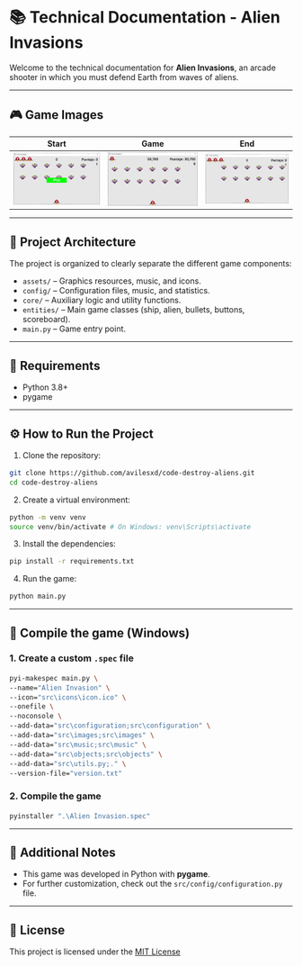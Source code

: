 # 📚 Technical Documentation - Alien Invasions

Welcome to the technical documentation for **Alien Invasions**, an arcade shooter in which you must defend Earth from waves of aliens.

---

## 🎮 Game Images

| Start | Game | End |
|-------|-------|-----|
| ![Start][game_start_url] | ![Game][game_score_url] | ![End][game_over_url] |

---

## 🧠 Project Architecture

The project is organized to clearly separate the different game components:

- `assets/` – Graphics resources, music, and icons.
- `config/` – Configuration files, music, and statistics.
- `core/` – Auxiliary logic and utility functions.
- `entities/` – Main game classes (ship, alien, bullets, buttons, scoreboard).
- `main.py` – Game entry point.

---

## 🧰 Requirements

- Python 3.8+
- pygame

---

## ⚙️ How to Run the Project

1. Clone the repository:

```bash
git clone https://github.com/avilesxd/code-destroy-aliens.git
cd code-destroy-aliens
```

2. Create a virtual environment:

```bash
python -m venv venv
source venv/bin/activate # On Windows: venv\Scripts\activate
```

3. Install the dependencies:

```bash
pip install -r requirements.txt
```

4. Run the game:

```bash
python main.py
```

---

## 🧱 Compile the game (Windows)

### 1. Create a custom `.spec` file

```bash
pyi-makespec main.py \
--name="Alien Invasion" \
--icon="src\icons\icon.ico" \
--onefile \
--noconsole \
--add-data="src\configuration;src\configuration" \
--add-data="src\images;src\images" \
--add-data="src\music;src\music" \
--add-data="src\objects;src\objects" \
--add-data="src\utils.py;." \
--version-file="version.txt"
```

### 2. Compile the game

```bash
pyinstaller ".\Alien Invasion.spec"
```

---

## 📝 Additional Notes

- This game was developed in Python with **pygame**.
- For further customization, check out the `src/config/configuration.py` file.

---

## 📄 License

This project is licensed under the [MIT License](../LICENSE)

<!-- IMAGES -->
[game_start_url]: https://raw.githubusercontent.com/avilesxd/code-destroy-aliens/refs/heads/main/docs/images/game_start.PNG
[game_over_url]: https://raw.githubusercontent.com/avilesxd/code-destroy-aliens/refs/heads/main/docs/images/game_over.PNG
[game_score_url]: https://raw.githubusercontent.com/avilesxd/code-destroy-aliens/refs/heads/main/docs/images/game_score.PNG
